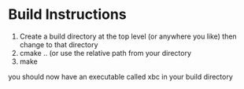 # Build Instructions

1. Create a build directory at the top level (or anywhere you like) then change to that directory
2. cmake .. (or use the relative path from your directory
3. make

you should now have an executable called xbc in your build directory
